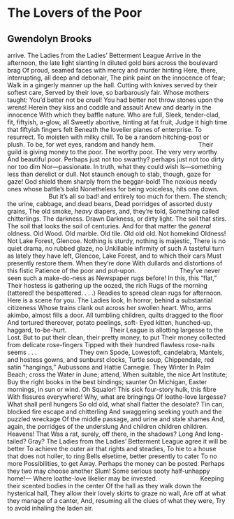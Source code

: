 # The Lovers of the Poor
## Gwendolyn Brooks
arrive. The Ladies from the Ladies’ Betterment League
Arrive in the afternoon, the late light slanting
In diluted gold bars across the boulevard brag
Of proud, seamed faces with mercy and murder hinting
Here, there, interrupting, all deep and debonair,
The pink paint on the innocence of fear;
Walk in a gingerly manner up the hall.
Cutting with knives served by their softest care,
Served by their love, so barbarously fair.
Whose mothers taught: You’d better not be cruel!
You had better not throw stones upon the wrens!
Herein they kiss and coddle and assault
Anew and dearly in the innocence
With which they baffle nature. Who are full,
Sleek, tender-clad, fit, fiftyish, a-glow, all
Sweetly abortive, hinting at fat fruit,
Judge it high time that fiftyish fingers felt
Beneath the lovelier planes of enterprise.
To resurrect. To moisten with milky chill.
To be a random hitching-post or plush.
To be, for wet eyes, random and handy hem.
                        Their guild is giving money to the poor.
The worthy poor. The very very worthy
And beautiful poor. Perhaps just not too swarthy?
perhaps just not too dirty nor too dim
Nor—passionate. In truth, what they could wish
Is—something less than derelict or dull.
Not staunch enough to stab, though, gaze for gaze!
God shield them sharply from the beggar-bold!
The noxious needy ones whose battle’s bald
Nonetheless for being voiceless, hits one down.
                        But it’s all so bad! and entirely too much for them.
The stench; the urine, cabbage, and dead beans,
Dead porridges of assorted dusty grains,
The old smoke, _heavy_ diapers, and, they’re told,
Something called chitterlings. The darkness. Drawn
Darkness, or dirty light. The soil that stirs.
The soil that looks the soil of centuries.
And for that matter the _general_ oldness. Old
Wood. Old marble. Old tile. Old old old.
Not homekind Oldness! Not Lake Forest, Glencoe.
Nothing is sturdy, nothing is majestic,
There is no quiet drama, no rubbed glaze, no
Unkillable infirmity of such
A tasteful turn as lately they have left,
Glencoe, Lake Forest, and to which their cars
Must presently restore them. When they’re done
With dullards and distortions of this fistic
Patience of the poor and put-upon.
                        They’ve never seen such a make-do-ness as
Newspaper rugs before! In this, this “flat,”
Their hostess is gathering up the oozed, the rich
Rugs of the morning (tattered! the bespattered. . . .)
Readies to spread clean rugs for afternoon.
Here is a scene for you. The Ladies look,
In horror, behind a substantial citizeness
Whose trains clank out across her swollen heart.
Who, arms akimbo, almost fills a door.
All tumbling children, quilts dragged to the floor
And tortured thereover, potato peelings, soft-
Eyed kitten, hunched-up, haggard, to-be-hurt.
                        Their League is allotting largesse to the Lost.
But to put their clean, their pretty money, to put
Their money collected from delicate rose-fingers
Tipped with their hundred flawless rose-nails seems . . .
                        They own Spode, Lowestoft, candelabra,
Mantels, and hostess gowns, and sunburst clocks,
Turtle soup, Chippendale, red satin “hangings,”
Aubussons and Hattie Carnegie. They Winter
In Palm Beach; cross the Water in June; attend,
When suitable, the nice Art Institute;
Buy the right books in the best bindings; saunter
On Michigan, Easter mornings, in sun or wind.
Oh Squalor! This sick four-story hulk, this fibre
With fissures everywhere! Why, what are bringings
Of loathe-love largesse? What shall peril hungers
So old old, what shall flatter the desolate?
Tin can, blocked fire escape and chitterling
And swaggering seeking youth and the puzzled wreckage
Of the middle passage, and urine and stale shames
And, again, the porridges of the underslung
And children children children. Heavens! That
Was a rat, surely, off there, in the shadows? Long
And long-tailed? Gray? The Ladies from the Ladies’
Betterment League agree it will be better
To achieve the outer air that rights and steadies,
To hie to a house that does not holler, to ring
Bells elsetime, better presently to cater
To no more Possibilities, to get
Away. Perhaps the money can be posted.
Perhaps they two may choose another Slum!
Some serious sooty half-unhappy home!—
Where loathe-love likelier may be invested.
                        Keeping their scented bodies in the center
Of the hall as they walk down the hysterical hall,
They allow their lovely skirts to graze no wall,
Are off at what they manage of a canter,
And, resuming all the clues of what they were,
Try to avoid inhaling the laden air.